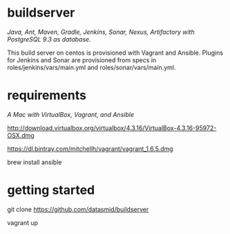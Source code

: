 buildserver
===========
*Java, Ant, Maven, Gradle, Jenkins, Sonar, Nexus, Artifactory with PostgreSQL 9.3 as database.*

This build server on centos is provisioned with Vagrant and Ansible. 
Plugins for Jenkins and Sonar are provisioned from specs in roles/jenkins/vars/main.yml and roles/sonar/vars/main.yml.

requirements
============
*A Mac with VirtualBox, Vagrant, and Ansible*

http://download.virtualbox.org/virtualbox/4.3.16/VirtualBox-4.3.16-95972-OSX.dmg

https://dl.bintray.com/mitchellh/vagrant/vagrant_1.6.5.dmg

brew install ansible



getting started
===============
git clone https://github.com/datasmid/buildserver

vagrant up

